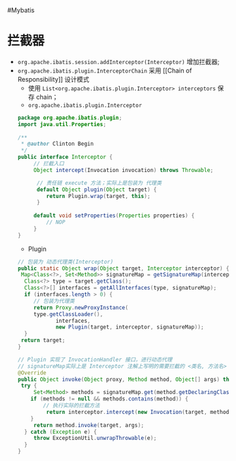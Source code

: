 #Mybatis 
# 拦截器
- `org.apache.ibatis.session.addInterceptor(Interceptor)` 增加拦截器;
-  `org.apache.ibatis.plugin.InterceptorChain` 采用 [[Chain of Responsibility]] 设计模式
	- 使用 `List<org.apache.ibatis.plugin.Interceptor> interceptors` 保存 chain；
	- `org.apache.ibatis.plugin.Interceptor` 
	```java
	package org.apache.ibatis.plugin;  
	import java.util.Properties;  
	  
	/**  
	 * @author Clinton Begin  
	 */
	public interface Interceptor {  
	     // 拦截入口
		 Object intercept(Invocation invocation) throws Throwable;  

		  // 责任链 execute 方法；实际上是包装为 代理类
		  default Object plugin(Object target) {  
			 return Plugin.wrap(target, this);  
		  }  
		  
		 default void setProperties(Properties properties) {  
			 // NOP  
		 }  
	}
	```
	- Plugin
	```java
	// 包装为 动态代理类(Interceptor) 
	public static Object wrap(Object target, Interceptor interceptor) {  
	 Map<Class<?>, Set<Method>> signatureMap = getSignatureMap(interceptor);  
	  Class<?> type = target.getClass();  
	  Class<?>[] interfaces = getAllInterfaces(type, signatureMap);  
	  if (interfaces.length > 0) {  
		 // 包装为代理类
		 return Proxy.newProxyInstance(  
		 type.getClassLoader(),  
		        interfaces,  
		        new Plugin(target, interceptor, signatureMap));  
	  }  
	 return target;  
	}
	
	// Plugin 实现了 InvocationHandler 接口，进行动态代理
	// signatureMap实际上是 Interceptor 注解上写明的需要拦截的 <类名, 方法名> 的 Map
	@Override  
	public Object invoke(Object proxy, Method method, Object[] args) throws Throwable {  
	 try {  
		 Set<Method> methods = signatureMap.get(method.getDeclaringClass());  
	    if (methods != null && methods.contains(method)) { 
			// 执行实际的拦截方法
			 return interceptor.intercept(new Invocation(target, method, args));  
	    }  
		 return method.invoke(target, args);  
	  } catch (Exception e) {  
		 throw ExceptionUtil.unwrapThrowable(e);  
	  }  
	}
	```
